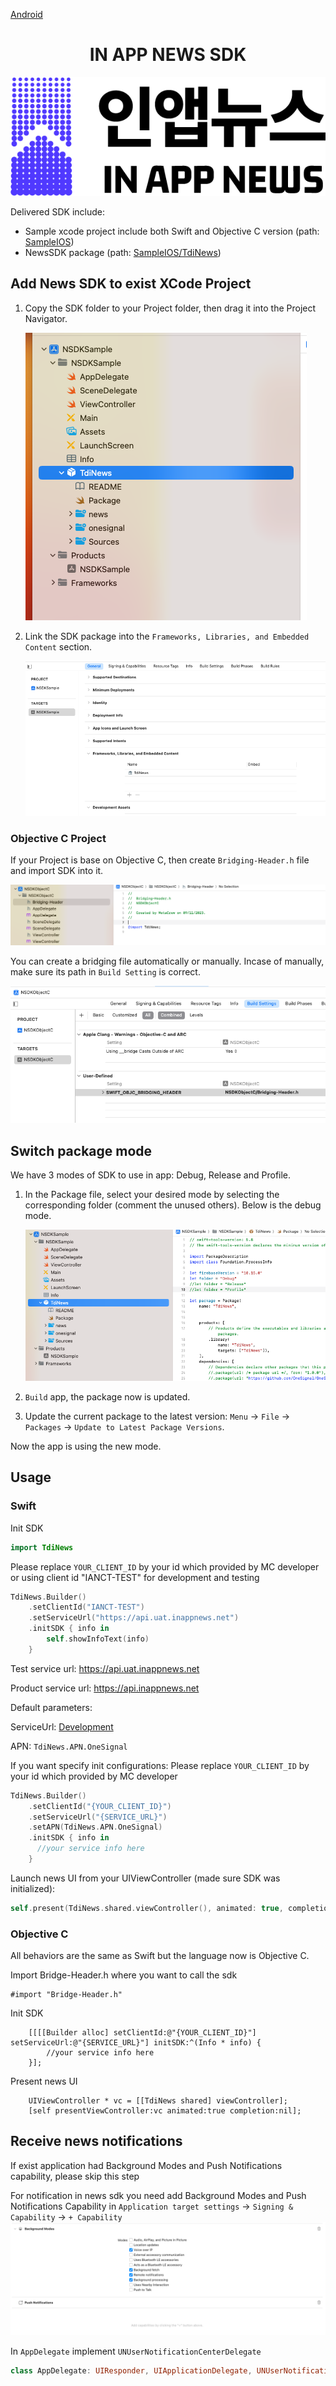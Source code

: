 [Android](https://github.com/kaivumetacrew/Readme/tree/main/nsdkaos)

<div align="center">


# IN APP NEWS SDK
![logo_ko](https://raw.githubusercontent.com/kaivumetacrew/Readme/main/nsdkaos/logo_ko.png)

</div>

Delivered SDK include:

- Sample xcode project include both Swift and Objective C version (path: [SampleIOS]())
- NewsSDK package (path: [SampleIOS/TdiNews]())

## Add News SDK to exist XCode Project

1. Copy the SDK folder to your Project folder, then drag it into the Project Navigator.
   
   ![01](https://raw.githubusercontent.com/kaivumetacrew/Readme/huge/nsdkios/nsdk1.png)
   
2. Link the SDK package into the `Frameworks, Libraries, and Embedded Content` section.

   ![01](https://raw.githubusercontent.com/kaivumetacrew/Readme/huge/nsdkios/nsdk2.png)


### Objective C Project

If your Project is base on Objective C, then create `Bridging-Header.h` file and import SDK into it.

   ![01](https://raw.githubusercontent.com/kaivumetacrew/Readme/huge/nsdkios/nsdk3.png)

You can create a bridging file automatically or manually. Incase of manually, make sure its path in `Build Setting` is correct. 

   ![01](https://raw.githubusercontent.com/kaivumetacrew/Readme/huge/nsdkios/nsdk4.png)

## Switch package mode

We have 3 modes of SDK to use in app: Debug, Release and Profile.

1. In the Package file, select your desired mode by selecting the corresponding folder (comment the unused others). Below is the debug mode.
   
   ![01](https://raw.githubusercontent.com/kaivumetacrew/Readme/huge/nsdkios/nsdk5.png)

3. `Build` app, the package now is updated.

4. Update the current package to the latest version: `Menu` -> `File` -> `Packages` -> `Update to Latest Package Versions`.

Now the app is using the new mode.
   


## Usage

### Swift

Init SDK

```swift
import TdiNews
```

Please replace `YOUR_CLIENT_ID` by your id which provided by MC developer
or using client id "IANCT-TEST" for development and testing
```swift
TdiNews.Builder()
    .setClientId("IANCT-TEST")
    .setServiceUrl("https://api.uat.inappnews.net")
    .initSDK { info in
        self.showInfoText(info)
    }
```

Test service url: https://api.uat.inappnews.net

Product service url: https://api.inappnews.net

Default parameters:

ServiceUrl: [Development](https://api.uat.inappnews.net)

APN: `TdiNews.APN.OneSignal`

If you want specify init configurations:
Please replace `YOUR_CLIENT_ID` by your id which provided by MC developer
```swift
TdiNews.Builder()
    .setClientId("{YOUR_CLIENT_ID}")
    .setServiceUrl("{SERVICE_URL}")
    .setAPN(TdiNews.APN.OneSignal)
    .initSDK { info in
      //your service info here 
    }
```

Launch news UI from your UIViewController (made sure SDK was initialized):

```swift
self.present(TdiNews.shared.viewController(), animated: true, completion: nil)
```

### Objective C

All behaviors are the same as Swift but the language now is Objective C.

Import Bridge-Header.h where you want to call the sdk

```objective c
#import "Bridge-Header.h" 
```
Init SDK
```objective c
    [[[[Builder alloc] setClientId:@"{YOUR_CLIENT_ID}"] setServiceUrl:@"{SERVICE_URL}"] initSDK:^(Info * info) {
        //your service info here 
    }];
```
Present news UI
```objective c
    UIViewController * vc = [[TdiNews shared] viewController];
    [self presentViewController:vc animated:true completion:nil];
```


## Receive news notifications
If exist application had Background Modes and Push Notifications capability, please skip this step

For notification in news sdk you need add Background Modes and Push Notifications Capability
in `Application target settings` -> `Signing & Capability` -> `+ Capability`
![04](https://raw.githubusercontent.com/kaivumetacrew/Readme/main/nsdkios/nsdkios4.png)

In `AppDelegate` implement `UNUserNotificationCenterDelegate` 
```swift
class AppDelegate: UIResponder, UIApplicationDelegate, UNUserNotificationCenterDelegate
```

